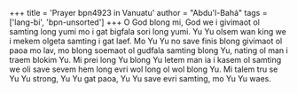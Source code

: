 +++
title = 'Prayer bpn4923 in Vanuatu'
author = "Abdu'l-Bahá"
tags = ['lang-bi', 'bpn-unsorted']
+++
O God blong mi, God we i givimaot ol samting long yumi mo i gat bigfala sori long yumi. Yu Yu olsem wan king we i mekem olgeta samting i gat laef. Mo Yu Yu no save finis blong givimaot ol paoa mo lav, mo blong soemaot ol gudfala samting blong Yu, nating ol man i traem blokim Yu. Mi prei long Yu blong Yu letem man ia i kasem ol samting we oli save sevem hem long evri wol long ol wol blong Yu. Mi talem tru se Yu Yu strong, Yu Yu gat paoa, Yu Yu save evri samting, mo Yu Yu waes.
